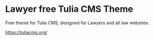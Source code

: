 # Lawyer free Tulia CMS Theme

Free theme for Tulia CMS, designed for Lawyers and all law websites.

https://tuliacms.org/
